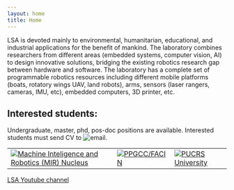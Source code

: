 ```yaml
---
layout: home
title: Home
---
```


LSA is devoted mainly to environmental, humanitarian, educational, and industrial applications for the benefit of mankind. 
The laboratory combines researchers from different areas (embedded systems, computer vision, AI) to design innovative solutions, bridging the existing robotics research gap between hardware and software. The laboratory has a complete set of programmable robotics resources including different mobile platforms (boats, rotatory wings UAV, land robots), arms, sensors (laser rangers, cameras, IMU, etc), embedded computers, 3D printer, etc.

## Interested students:

Undergraduate, master, phd, pos-doc positions are available. Interested students must send CV to ![email](../images/email.png "email").

| | | |
| --- | --- | --- |
| <a href="http://mir-pucrs.github.io" rel="MIR">![Machine Inteligence and Robotics (MIR) Nucleus](../images/logos/mir-logo.png "Machine Inteligence and Robotics (MIR) Nucleus")</a> |  <a href="http://www.pucrs.br/facin/ppgcc/" rel="PPGCC">![PPGCC/FACIN](../images/logos/facin.jpg "PPGCC/FACIN")</a> | <a href="http://www.pucrs.br/" rel="PUCRS">![PUCRS University](../images/logos/pucrs.png "PUCRS University")</a>  |


[LSA Youtube channel](https://www.youtube.com/channel/UCFeY7d8mYvbmkpbebp1LCZw)



